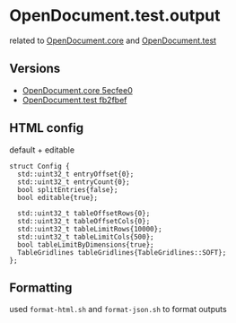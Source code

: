 # OpenDocument.test.output
related to [OpenDocument.core](https://github.com/opendocument-app/OpenDocument.core) and [OpenDocument.test](https://github.com/opendocument-app/OpenDocument.test)

## Versions
- [OpenDocument.core 5ecfee0](https://github.com/opendocument-app/OpenDocument.core/tree/5ecfee04b4726a18183c729d6b5edb9a0716631a)
- [OpenDocument.test fb2fbef](https://github.com/opendocument-app/OpenDocument.test/tree/fb2fbef8b65cf0f0786abc51b5e37266cda67a91)

## HTML config
default + editable

```
struct Config {
  std::uint32_t entryOffset{0};
  std::uint32_t entryCount{0};
  bool splitEntries{false};
  bool editable{true};

  std::uint32_t tableOffsetRows{0};
  std::uint32_t tableOffsetCols{0};
  std::uint32_t tableLimitRows{10000};
  std::uint32_t tableLimitCols{500};
  bool tableLimitByDimensions{true};
  TableGridlines tableGridlines{TableGridlines::SOFT};
};
```

## Formatting
used `format-html.sh` and `format-json.sh` to format outputs


